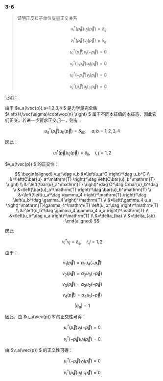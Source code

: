 ### 3-6

>证明正反粒子单位旋量正交关系
>
>$$
u_i^\dag(\vec{p})u_j(\vec{p}) = \delta_{ij}
>$$
>
>$$
v_i^\dag(\vec{p})v_j(\vec{p}) = \delta_{ij}
>$$
>
>$$
u_i^\dag(\vec{p})v_j(-\vec{p}) = 0
>$$
>
>$$
v_i^\dag(-\vec{p})u_j(\vec{p}) = 0
>$$
>
>$$
u_i^\dag(-\vec{p})v_j(\vec{p}) = 0
>$$
>
>$$
v_i^\dag(\vec{p})u_j(-\vec{p}) = 0
>$$

证明：

由于 $u_a(\vec{p}),a=1,2,3,4 $ 是力学量完全集 $\left\{H,\vec{\sigma}\cdot\vec{n} \right\} $ 属于不同本征值的本征态，因此它们正交。若进一步要求正交归一，则有：

$$
u_a^\dag(\vec{p})u_b(\vec{p}) = \delta_{ab},\quad a,b=1,2,3,4
$$

因此：

$$
u_i^\dag(\vec{p})u_j(\vec{p}) = \delta_{ij},\quad i,j=1,2
$$

$v_a(\vec{p}) $ 的正交性：

$$
\begin{aligned}
v_a^\dag v_b
&=\left(u_a^C \right)^\dag u_b^C \\
&=\left(C\bar{u}_a^\mathrm{T} \right)^\dag \left(C\bar{u}_b^\mathrm{T} \right) \\
&=\left(\bar{u}_a^\mathrm{T} \right)^\dag C^\dag C\bar{u}_b^\dag \\
&=\left(\bar{u}_a^\mathrm{T} \right)^\dag \bar{u}_b^\mathrm{T} \\
&=\left(\left(u_a^\dag \gamma_4 \right)^\mathrm{T} \right)^\dag \left(u_b^\dag \gamma_4 \right)^\mathrm{T} \\
&=\left(\gamma_4 u_a \right)^\mathrm{T}\gamma_4^\mathrm{T} \left(u_b^\dag \right)^\mathrm{T} \\
&=\left(u_b^\dag \gamma_4 \gamma_4 u_a \right)^\mathrm{T} \\
&=\left(u_b^\dag u_a \right)^\mathrm{T} \\
&=\delta_{ba} \\
&=\delta_{ab}
\end{aligned}
$$

因此

$$
v_i^\dag v_j = \delta_{ij},\quad i,j=1,2
$$

由于：

$$
v_1(\vec{p})
=\alpha_1 u_4(-\vec{p})
$$

$$
v_2(\vec{p})
=\alpha_2 u_3(-\vec{p})
$$

$$
v_3(\vec{p})
=\alpha_3 u_2(-\vec{p})
$$

$$
v_4(\vec{p})
=\alpha_4 u_1(-\vec{p})
$$

$$
\left|\alpha_a \right| = 1
$$

因此，由 $u_a(\vec{p}) $ 的正交性可得：

$$
u_i^\dag(\vec{p})v_j(-\vec{p}) = 0
$$

$$
v_i^\dag(-\vec{p})u_j(\vec{p}) = 0
$$

由 $v_a(\vec{p}) $ 的正交性可得：

$$
u_i^\dag(-\vec{p})v_j(\vec{p}) = 0
$$

$$
v_i^\dag(\vec{p})u_j(-\vec{p}) = 0
$$